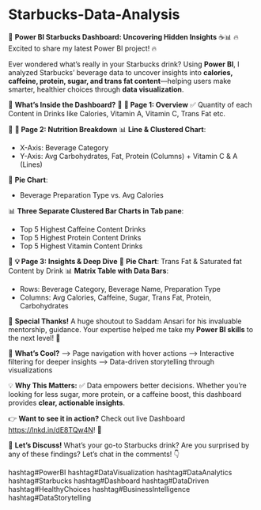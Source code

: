 # Starbucks-Data-Analysis

🚀 **Power BI Starbucks Dashboard: Uncovering Hidden Insights** ☕📊 
🔥 Excited to share my latest Power BI project! 🔥 

Ever wondered what’s really in your Starbucks drink? Using **Power BI**, I analyzed Starbucks’ beverage data to uncover insights into **calories, caffeine, protein, sugar, and trans fat content**—helping users make smarter, healthier choices through **data visualization**. 

📌 **What’s Inside the Dashboard?** 
🔹 **📄 Page 1: Overview** 
✅ Quantity of each Content in Drinks like Calories, Vitamin A, Vitamin C, Trans Fat etc. 
 
🔹 **🥗 Page 2: Nutrition Breakdown** 
📊 **Line & Clustered Chart**: 
- X-Axis: Beverage Category 
- Y-Axis: Avg Carbohydrates, Fat, Protein (Columns) + Vitamin C & A (Lines) 

🥧 **Pie Chart**: 
- Beverage Preparation Type vs. Avg Calories 

📊 **Three Separate Clustered Bar Charts in Tab pane**: 
- Top 5 Highest Caffeine Content Drinks 
- Top 5 Highest Protein Content Drinks 
- Top 5 Highest Vitamin Content Drinks 


🔹 **💡 Page 3: Insights & Deep Dive** 
🥧 **Pie Chart**: Trans Fat & Saturated fat Content by Drink 
📊 **Matrix Table with Data Bars**: 
- Rows: Beverage Category, Beverage Name, Preparation Type 
- Columns: Avg Calories, Caffeine, Sugar, Trans Fat, Protein, Carbohydrates 

🙌 **Special Thanks!** 
A huge shoutout to Saddam Ansari for his invaluable mentorship, guidance. Your expertise helped me take my **Power BI skills** to the next level! 🚀 

📌 **What’s Cool?** 
--> Page navigation with hover actions 
--> Interactive filtering for deeper insights 
--> Data-driven storytelling through visualizations 

💡 **Why This Matters:** 
✅ Data empowers better decisions. Whether you’re looking for less sugar, more protein, or a caffeine boost, this dashboard provides **clear, actionable insights**. 

👉 **Want to see it in action?** Check out live Dashboard https://lnkd.in/dE8TQw4N! 🎥 

💬 **Let’s Discuss!** 
What’s your go-to Starbucks drink? Are you surprised by any of these findings? Let’s chat in the comments! 👇 

hashtag#PowerBI hashtag#DataVisualization hashtag#DataAnalytics hashtag#Starbucks hashtag#Dashboard hashtag#DataDriven hashtag#HealthyChoices hashtag#BusinessIntelligence hashtag#DataStorytelling
